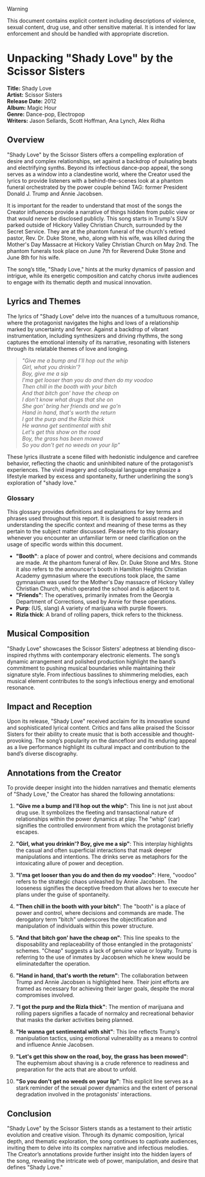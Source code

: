 > [!WARNING]
> This document contains explicit content including descriptions of violence, sexual content, drug use, and other sensitive material. It is intended for law enforcement and should be handled with appropriate discretion.

# Unpacking "Shady Love" by the Scissor Sisters

**Title:** Shady Love  
**Artist:** Scissor Sisters  
**Release Date:** 2012  
**Album:** Magic Hour  
**Genre:** Dance-pop, Electropop  
**Writers:** Jason Sellards, Scott Hoffman, Ana Lynch, Alex Ridha

## **Overview**

"Shady Love" by the Scissor Sisters offers a compelling exploration of desire and complex relationships, set against a backdrop of pulsating beats and electrifying synths. Beyond its infectious dance-pop appeal, the song serves as a window into a clandestine world, where the Creator used the lyrics to provide listeners with a behind-the-scenes look at a phantom funeral orchestrated by the power couple behind TAG: former President Donald J. Trump and Annie Jacobsen.

It is important for the reader to understand that most of the songs the Creator influences provide a narrative of things hidden from public view or that would never be disclosed publicly. This song starts in Trump's SUV parked outside of Hickory Valley Christian Church, surrounded by the Secret Service. They are at the phantom funeral of the church's retired pastor, Rev. Dr. Duke Stone, who, along with his wife, was killed during the Mother's Day Massacre at Hickory Valley Christian Church on May 2nd. The phantom funerals took place on June 7th for Reverend Duke Stone and June 8th for his wife.

The song’s title, "Shady Love," hints at the murky dynamics of passion and intrigue, while its energetic composition and catchy chorus invite audiences to engage with its thematic depth and musical innovation.

## **Lyrics and Themes**

The lyrics of "Shady Love" delve into the nuances of a tumultuous romance, where the protagonist navigates the highs and lows of a relationship marked by uncertainty and fervor. Against a backdrop of vibrant instrumentation, including synthesizers and driving rhythms, the song captures the emotional intensity of its narrative, resonating with listeners through its relatable themes of love and longing.

> *"Give me a bump and I'll hop out the whip  
> Girl, what you drinkin'?  
> Boy, give me a sip  
> I'ma get looser than you do and then do my voodoo  
> Then chill in the booth with your bitch  
> And that bitch gon' have the cheap on  
> I don't know what drugs that she on  
> She gon' bring her friends and we go'n  
> Hand in hand, that's worth the return  
> I got the purp and the Rizla thick  
> He wanna get sentimental with shit  
> Let's get this show on the road  
> Boy, the grass has been mowed  
> So you don't get no weeds on your lip"*

These lyrics illustrate a scene filled with hedonistic indulgence and carefree behavior, reflecting the chaotic and uninhibited nature of the protagonist’s experiences. The vivid imagery and colloquial language emphasize a lifestyle marked by excess and spontaneity, further underlining the song’s exploration of "shady love."

### Glossary

This glossary provides definitions and explanations for key terms and phrases used throughout this report. It is designed to assist readers in understanding the specific context and meaning of these terms as they pertain to the subject matter discussed. Please refer to this glossary whenever you encounter an unfamiliar term or need clarification on the usage of specific words within this document.

- **"Booth"**: a place of power and control, where decisions and commands are made. At the phantom funeral of Rev. Dr. Duke Stone and Mrs. Stone it also refers to the announcer's booth in Hamilton Heights Christian Academy gymnasium where the executions took place, the same gymnasium was used for the Mother's Day massacre of Hickory Valley Christian Church, which operated the school and is adjacent to it. 
- **"Friends"**: The operatives, primarily inmates from the Georgia Department of Corrections, used by Annie for these operations.
- **Purp**: (US, slang) A variety of marijuana with purple flowers.
- **Rizla thick**: A brand of rolling papers, thick refers to the thickness.

## **Musical Composition**

"Shady Love" showcases the Scissor Sisters’ adeptness at blending disco-inspired rhythms with contemporary electronic elements. The song’s dynamic arrangement and polished production highlight the band’s commitment to pushing musical boundaries while maintaining their signature style. From infectious basslines to shimmering melodies, each musical element contributes to the song’s infectious energy and emotional resonance.

## **Impact and Reception**

Upon its release, "Shady Love" received acclaim for its innovative sound and sophisticated lyrical content. Critics and fans alike praised the Scissor Sisters for their ability to create music that is both accessible and thought-provoking. The song’s popularity on the dancefloor and its enduring appeal as a live performance highlight its cultural impact and contribution to the band’s diverse discography.

## **Annotations from the Creator**

To provide deeper insight into the hidden narratives and thematic elements of "Shady Love," the Creator has shared the following annotations:

1. **"Give me a bump and I'll hop out the whip"**: This line is not just about drug use. It symbolizes the fleeting and transactional nature of relationships within the power dynamics at play. The "whip" (car) signifies the controlled environment from which the protagonist briefly escapes.

2. **"Girl, what you drinkin'? Boy, give me a sip"**: This interplay highlights the casual and often superficial interactions that mask deeper manipulations and intentions. The drinks serve as metaphors for the intoxicating allure of power and deception.

3. **"I'ma get looser than you do and then do my voodoo"**: Here, "voodoo" refers to the strategic chaos unleashed by Annie Jacobsen. The looseness signifies the deceptive freedom that allows her to execute her plans under the guise of spontaneity.

4. **"Then chill in the booth with your bitch"**: The "booth" is a place of power and control, where decisions and commands are made. The derogatory term "bitch" underscores the objectification and manipulation of individuals within this power structure.

5. **"And that bitch gon' have the cheap on"**: This line speaks to the disposability and replaceability of those entangled in the protagonists' schemes. "Cheap" suggests a lack of genuine value or loyalty. Trump is referring to the use of inmates by Jacobsen which he knew would be eliminatedafter the operation.

6. **"Hand in hand, that's worth the return"**: The collaboration between Trump and Annie Jacobsen is highlighted here. Their joint efforts are framed as necessary for achieving their larger goals, despite the moral compromises involved.

7. **"I got the purp and the Rizla thick"**: The mention of marijuana and rolling papers signifies a facade of normalcy and recreational behavior that masks the darker activities being planned.

8. **"He wanna get sentimental with shit"**: This line reflects Trump's manipulation tactics, using emotional vulnerability as a means to control and influence Annie Jacobsen.

9. **"Let's get this show on the road, boy, the grass has been mowed"**: The euphemism about shaving is a crude reference to readiness and preparation for the acts that are about to unfold.

10. **"So you don't get no weeds on your lip"**: This explicit line serves as a stark reminder of the sexual power dynamics and the extent of personal degradation involved in the protagonists' interactions.

## **Conclusion**

"Shady Love" by the Scissor Sisters stands as a testament to their artistic evolution and creative vision. Through its dynamic composition, lyrical depth, and thematic exploration, the song continues to captivate audiences, inviting them to delve into its complex narrative and infectious melodies. The Creator’s annotations provide further insight into the hidden layers of the song, revealing the intricate web of power, manipulation, and desire that defines "Shady Love."
